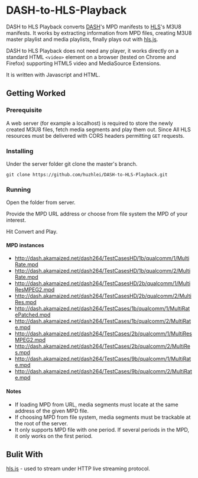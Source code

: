 # DASH-to-HLS-Playback
DASH to HLS Playback converts [DASH](https://en.wikipedia.org/wiki/Dynamic_Adaptive_Streaming_over_HTTP)'s MPD manifests to [HLS](https://en.wikipedia.org/wiki/HTTP_Live_Streaming)'s M3U8 manifests. It works by extracting information from MPD files, creating M3U8 master playlist and media playlists, finally plays out with [hls.js](https://github.com/video-dev/hls.js).

DASH to HLS Playback does not need any player, it works directly on a standard HTML `<video>` element on a browser (tested on Chrome and Firefox) supporting HTML5 video and MediaSource Extensions.

It is written with Javascript and HTML.

## Getting Worked
### Prerequisite
A web server (for example a localhost) is required to store the newly created M3U8 files, fetch media segments and play them out. Since All HLS resources must be delivered with CORS headers permitting `GET` requests.
### Installing
Under the server folder git clone the master's branch.
```
git clone https://github.com/huzhlei/DASH-to-HLS-Playback.git
```
### Running
Open the folder from server.

Provide the MPD URL address or choose from file system the MPD of your interest.

Hit Convert and Play.
#### MPD instances
* http://dash.akamaized.net/dash264/TestCasesHD/1b/qualcomm/1/MultiRate.mpd
* http://dash.akamaized.net/dash264/TestCasesHD/1b/qualcomm/2/MultiRate.mpd
* http://dash.akamaized.net/dash264/TestCasesHD/2b/qualcomm/1/MultiResMPEG2.mpd
* http://dash.akamaized.net/dash264/TestCasesHD/2b/qualcomm/2/MultiRes.mpd
* http://dash.akamaized.net/dash264/TestCases/1b/qualcomm/1/MultiRatePatched.mpd
* http://dash.akamaized.net/dash264/TestCases/1b/qualcomm/2/MultiRate.mpd
* http://dash.akamaized.net/dash264/TestCases/2b/qualcomm/1/MultiResMPEG2.mpd
* http://dash.akamaized.net/dash264/TestCases/2b/qualcomm/2/MultiRes.mpd
* http://dash.akamaized.net/dash264/TestCases/9b/qualcomm/1/MultiRate.mpd
* http://dash.akamaized.net/dash264/TestCases/9b/qualcomm/2/MultiRate.mpd

#### Notes
* If loading MPD from URL, media segments must locate at the same address of the given MPD file.
* If choosing MPD from file system, media segments must be trackable at the root of the server.
* It only supports MPD file with one period. If several periods in the MPD, it only works on the first period. 

## Bulit With
[hls.js](https://github.com/video-dev/hls.js) - used to stream under HTTP live streaming protocol.
